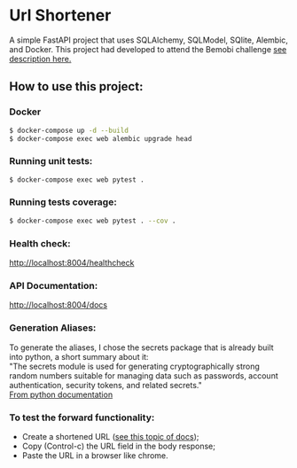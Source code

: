# Url Shortener

A simple FastAPI project that uses SQLAlchemy, SQLModel, SQlite, Alembic, and Docker.
This project had developed to attend the Bemobi challenge [see description here.](readme-bemobi.md)

## How to use this project:

### Docker
```sh
$ docker-compose up -d --build
$ docker-compose exec web alembic upgrade head
```

### Running unit tests:
```sh
$ docker-compose exec web pytest .
```

### Running tests coverage:
```sh
$ docker-compose exec web pytest . --cov . 
```

### Health check:
[http://localhost:8004/healthcheck](http://localhost:8004/healthcheck)

### API Documentation:
[http://localhost:8004/docs](http://localhost:8004/docs)

### Generation Aliases:
To generate the aliases, I chose the secrets package that is already built into python, a short summary about it:  
"The secrets module is used for generating cryptographically strong random numbers suitable for
managing data such as passwords, account authentication, security tokens, and related secrets."  
[From python documentation](https://docs.python.org/3/library/secrets.html)

### To test the forward functionality:
- Create a shortened URL ([see this topic of docs](http://localhost:8004/docs#/default/create_url_create_post));
- Copy (Control-c) the URL field in the body response;
- Paste the URL in a browser like chrome.